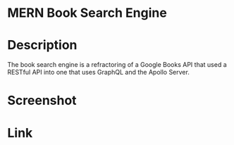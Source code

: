 # MERN Book Search Engine

# Description
The book search engine is a refractoring of a Google Books API that used a RESTful API into one that uses GraphQL and the Apollo Server.

# Screenshot

# Link